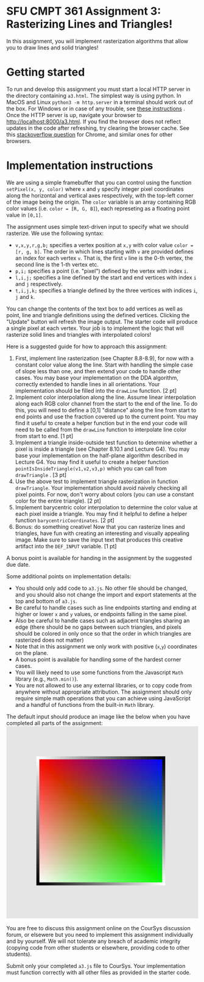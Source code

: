 # SFU CMPT 361 Assignment 3: Rasterizing Lines and Triangles!

In this assignment, you will implement rasterization algorithms that allow you to draw lines and solid triangles!

# Getting started

To run and develop this assignment you must start a local HTTP server in the directory containing `a3.html`. The
simplest way is using python. In MacOS and Linux `python3 -m http.server` in a terminal should work out of the box. For
Windows or in case of any trouble,
see [these instructions](https://developer.mozilla.org/en-US/docs/Learn/Common_questions/set_up_a_local_testing_server#running_a_simple_local_http_server)
. Once the HTTP server is up, navigate your browser to [http://localhost:8000/a3.html](http://localhost:8000/a3.html).
If you find the browser does not reflect updates in the code after refreshing, try clearing the browser cache. See
this [stackoverflow question](https://stackoverflow.com/questions/5690269/disabling-chrome-cache-for-website-development)
for Chrome, and similar ones for other browsers.

# Implementation instructions

We are using a simple framebuffer that you can control using the function `setPixel(x, y, color)` where `x` and `y`
specify integer pixel coordinates along the horizontal and vertical axes respectively, with the top-left corner of the
image being the origin. The `color` variable is an array containing RGB color values (i.e. `color = [R, G, B]`), each
represeting as a floating point value in `[0,1]`.

The assignment uses simple text-driven input to specify what we should rasterize. We use the following syntax:

- `v,x,y,r,g,b;` specifies a vertex position at `x,y` with color value `color = [r, g, b]`. The order in which lines
  starting with `v` are provided defines an index for each vertex `v`. That is, the first `v` line is the 0-th vertex,
  the second line is the 1-th vertex etc.
- `p,i;` specifies a point (i.e. "pixel") defined by the vertex with index `i`.
- `l,i,j;` specifies a line defined by the start and end vertices with index `i` and `j` respectively.
- `t,i,j,k;` specifies a triangle defined by the three vertices with indices `i`, `j` and `k`.

You can change the contents of the text box to add vertices as well as point, line and triangle definitions using the
defined vertices. Clicking the "Update" button will refresh the image output. The starter code will produce a single
pixel at each vertex. Your job is to implement the logic that will rasterize solid lines and triangles with interpolated
colors!

Here is a suggested guide for how to approach this assignment:

1. First, implement line rasterization (see Chapter 8.8-8.9), for now with a constant color value along the line. Start
   with handling the simple case of slope less than one, and then extend your code to handle other cases. You may base
   your implementation on the DDA algorithm, correctly extended to handle lines in all orientations. Your implementation
   should be filled into the `drawLine` function. [2 pt]
2. Implement color interpolation along the line. Assume linear interpolation along each RGB color channel from the start
   to the end of the line. To do this, you will need to define a [0,1] "distance" along the line from start to end
   points and use the fraction covered up to the current point. You may find it useful to create a helper function but
   in the end your code will need to be called from the `drawLine` function to interpolate line color from start to
   end. [1 pt]
3. Implement a triangle inside-outside test function to determine whether a pixel is inside a triangle (see Chapter
   8.10.1 and Lecture G4). You may base your implementation on the half-plane algorithm described in Lecture G4. You may
   find it useful to create a helper function `pointIsInsideTriangle(v1,v2,v3,p)` which you can call from `drawTriangle`
   . [3 pt]
4. Use the above test to implement triangle rasterization in function `drawTriangle`. Your implementation should avoid
   naively checking all pixel points. For now, don't worry about colors (you can use a constant color for the entire
   triangle). [2 pt]
5. Implement barycentric color interpolation to determine the color value at each pixel inside a triangle. You may find
   it helpful to define a helper function `barycentricCoordinates`. [2 pt]
6. Bonus: do something creative! Now that you can rasterize lines and triangles, have fun with creating an interesting
   and visually appealing image. Make sure to save the input text that produces this creative artifact into
   the `DEF_INPUT` variable. [1 pt]

A bonus point is available for handing in the assignment by the suggested due date.

Some additional points on implementation details:

- You should only add code to `a3.js`. No other file should be changed, and you should also not change the import and
  export statements at the top and bottom of `a3.js`.
- Be careful to handle cases such as line endpoints starting and ending at higher or lower `x` and `y` values, or
  endpoints falling in the same pixel.
- Also be careful to handle cases such as adjacent triangles sharing an edge (there should be no gaps between such
  triangles, and pixels should be colored in only once so that the order in which triangles are rasterized does not
  matter)
- Note that in this assignment we only work with positive (`x`,`y`) coordinates on the plane.
- A bonus point is available for handling some of the hardest corner cases.
- You will likely need to use some functions from the Javascript `Math` library (e.g., `Math.min()`).
- You are not allowed to use any external libraries, or to copy code from anywhere without appropriate attribution. The
  assignment should only require simple math operations that you can achieve using JavaScript and a handful of functions
  from the built-in `Math` library.

The default input should produce an image like the below when you have completed all parts of the assignment:
![output](./output.png)

You are free to discuss this assignment online on the CourSys discussion forum, or elsewere but you need to implement
this assignment individually and by yourself. We will not tolerate any breach of academic integrity (copying code from
other students or elsewhere, providing code to other students).

Submit only your completed `a3.js` file to CourSys. Your implementation must function correctly with all other files as
provided in the starter code.

